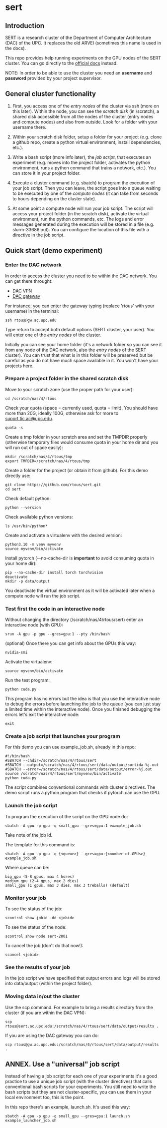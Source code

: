 # sert

## Introduction 

SERT is a research cluster of the Department of Computer Architecture (DAC) of the UPC. It replaces the old ARVEI (sometimes this name is used in the docs). 

This repo provides help running experiments on the GPU nodes of the SERT cluster. You can go directly to the [official docs](https://www.ac.upc.edu/app/wiki/serveis-tic/Clusters/Users) instead.

NOTE: In order to be able to use the cluster you need an **username** and **password** provided by your project supervisor. 

## General cluster functionality

1) First, you access one of the *entry nodes* of the cluster via ssh (more on this later). Within the node, you can see the *scratch disk* (in /scratch), a shared disk accessible from all the nodes of the cluster (entry nodes and compute nodes) and also from outside. Look for a folder with your username there.

2) Within your scratch disk folder, setup a folder for your project (e.g. clone a github repo, create a python virtual environment, install dependencies, etc.).

3) Write a bash script (more info later), the *job script*, that executes an experiment (e.g. moves into the project folder, activates the python environment, runs a python command that trains a network, etc.). You can store it in your project folder. 

4) Execute a cluster command (e.g. sbatch) to program the execution of your job script. Then you can leave, the script goes into a queue waiting to be executed by one of the *compute nodes* (it can take from seconds to hours depending on the cluster state). 

5) At some point a compute node will run your job script. The script will access your project folder (in the scratch disk), activate the virtual environment, run the python commands, etc. The logs and error messages generated during the execution will be stored in a file (e.g. slurm-33686.out). You can configure the location of this file with a directive in the job script.

## Quick start (demo experiment)

### Enter the DAC network 

In order to access the cluster you need to be within the DAC network. You can get there throught:

- [DAC VPN](https://www.ac.upc.edu/app/wiki/serveis-tic/Gateway/VPN)
- [DAC gateway](https://www.ac.upc.edu/app/wiki/serveis-tic/Gateway/SSH)

For instance, you can enter the gateway typing (replace 'rtous' with your username) in the terminal:

	ssh rtous@gw.ac.upc.edu 

Type return to accept both default options (SERT cluster, your user). You will enter one of the *entry nodes* of the cluster. 

Initially you can see your home folder (it's a network folder so you can see it from any node of the DAC network, also the *entry nodes* of the SERT cluster). You can trust that what is in this folder will be preserved but be careful as you do not have much space available in it. You won't have your projects here.

<!-- ### Enter the cluster

From within the DAC network you access the cluster with:

	ssh sert 

You will enter one of the *entry nodes* of the cluster. From there you can also see the scratch disk and your project folder.-->


### Prepare a project folder in the shared scratch disk

Move to your scratch zone (use the proper path for your user):

	cd /scratch/nas/4/rtous

Check your quota (space = currently used, quota = limit). You should have more than 20G, ideally 100G, otherwise ask for more to suport.tic.ac@upc.edu.

	quota -s

Create a tmp folder in your scratch area and set the TMPDIR properly (otherwise temporary files would consume quota in your home dir and you will run out of space easily):

	mkdir /scratch/nas/4/rtous/tmp
	export TMPDIR=/scratch/nas/4/rtous/tmp

Create a folder for the project (or obtain it from github). For this demo directly use:

	git clone https://github.com/rtous/sert.git
	cd sert

Check default python:

	python --version

Check available python versions:

	ls /usr/bin/python*

Create and activate a virtualenv with the desired version:

	python3.10 -m venv myvenv
	source myvenv/bin/activate

Install pytorch (--no-cache-dir is **important** to avoid consuming quota in your home dir):

	pip --no-cache-dir install torch torchvision
	deactivate
	mkdir -p data/output

You deactivate the virtual environment as it will be activated later when a compute node will run the job script.

### Test first the code in an interactive node

Without changing the directory (/scratch/nas/4/rtous/sert) enter an interactive node (with GPU):

	srun -A gpu -p gpu --gres=gpu:1 --pty /bin/bash

(optional) Once there you can get info about the GPUs this way:

	nvidia-smi

Activate the virtualenv:

	source myvenv/bin/activate

Run the test program:

	python cuda.py

This program has no errors but the idea is that you use the interactive node to debug the errors before launching the job to the queue (you can just stay a limited time within the interactive node). Once you finished debugging the errors let's exit the interactive node:

	exit


### Create a job script that launches your program

For this demo you can use example_job.sh, already in this repo:
```
#!/bin/bash
#SBATCH --chdir=/scratch/nas/4/rtous/sert
#SBATCH --output=/scratch/nas/4/rtous/sert/data/output/sortida-%j.out
#SBATCH --error=/scratch/nas/4/rtous/sert/data/output/error-%j.out
source /scratch/nas/4/rtous/sert/myvenv/bin/activate	
python cuda.py
```

The script combines conventional commands with cluster directives. The demo script runs a python program that checks if pytorch can use the GPU.

### Launch the job script

To program the execution of the script on the GPU node do:

	sbatch -A gpu -p gpu -q small_gpu --gres=gpu:1 example_job.sh

Take note of the job id.

The template for this command is:

	sbatch -A gpu -p gpu -q {<queue>} --gres=gpu:{<number of GPUs>} example_job.sh

Where queue can be:

	big_gpu (5-8 gpus, max 4 hores)
	medium_gpu (2-4 gpus, max 2 dies)
	small_gpu (1 gpus, max 3 dies, max 3 treballs) (default)

### Monitor your job

To see the status of the job:

	scontrol show jobid -dd <jobid>

To see the status of the node:

	scontrol show node sert-2001

To cancel the job (don't do that now!):

	scancel <jobid>

### See the results of your job

In the job script we have specified that output errors and logs will be stored into data/output (within the project folder).

### Moving data in/out the cluster

Use the scp command. For example to bring a results directory from the cluster (if you are within the DAC VPN):

	scp rtous@sert.ac.upc.edu:/scratch/nas/4/rtous/sert/data/output/results .

If you are using the DAC gateway you can do:

	scp rtous@gw.ac.upc.edu:/scratch/nas/4/rtous/sert/data/output/results .

## ANNEX. Use a "universal" job script 

Instead of having a job script for each one of your experiments it's a good practice to use a unique job script (with the cluster directives) that calls conventional bash scripts for your experiments. You still need to write the bash scripts but they are not cluster-specific, you can use them in your local environment too, this is the point. 

In this repo there's an example, launch.sh. It's used this way:

	sbatch -A gpu -p gpu -q small_gpu --gres=gpu:1 launch.sh example_launcher_job.sh
